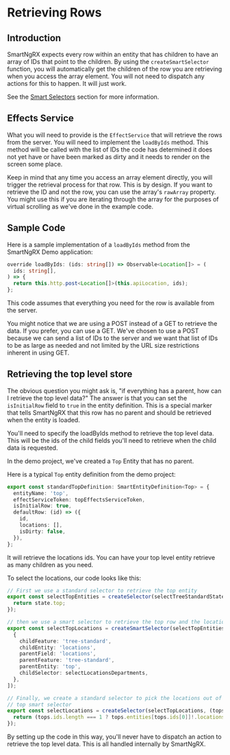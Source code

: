 # Retrieving Rows

## Introduction

SmartNgRX expects every row within an entity that has children to have an array of IDs that point to the children. By using the `createSmartSelector` function, you will automatically get the children of the row you are retrieving when you access the array element. You will not need to dispatch any actions for this to happen. It will just work.

See the [Smart Selectors](/using-smart-ng-rx/smart-selectors) section for more information.

## Effects Service

What you will need to provide is the `EffectService` that will retrieve the rows from the server. You will need to implement the `loadByIds` method. This method will be called with the list of IDs the code has determined it does not yet have or have been marked as dirty and it needs to render on the screen some place.

Keep in mind that any time you access an array element directly, you will trigger the retrieval process for that row. This is by design. If you want to retrieve the ID and not the row, you can use the array's `rawArray` property. You might use this if you are iterating through the array for the purposes of virtual scrolling as we've done in the example code.

## Sample Code

Here is a sample implementation of a `loadByIds` method from the SmartNgRX Demo application:

```typescript
override loadByIds: (ids: string[]) => Observable<Location[]> = (
  ids: string[],
) => {
  return this.http.post<Location[]>(this.apiLocation, ids);
};
```

This code assumes that everything you need for the row is available from the server.

You might notice that we are using a POST instead of a GET to retrieve the data. If you prefer, you can use a GET. We've chosen to use a POST because we can send a list of IDs to the server and we want that list of IDs to be as large as needed and not limited by the URL size restrictions inherent in using GET.

## Retrieving the top level store

The obvious question you might ask is, "if everything has a parent, how can I retrieve the top level data?" The answer is that you can set the `isInitialRow` field to `true` in the entity definition. This is a special marker that tells SmartNgRX that this row has no parent and should be retrieved when the entity is loaded.

You'll need to specify the loadByIds method to retrieve the top level data. This will be the ids of the child fields you'll need to retrieve when the child data is requested.

In the demo project, we've created a `Top` Entity that has no parent.

Here is a typical `Top` entity definition from the demo project:

```typescript
export const standardTopDefinition: SmartEntityDefinition<Top> = {
  entityName: 'top',
  effectServiceToken: topEffectsServiceToken,
  isInitialRow: true,
  defaultRow: (id) => ({
    id,
    locations: [],
    isDirty: false,
  }),
};
```

It will retrieve the locations ids. You can have your top level entity retrieve as many children as you need.

To select the locations, our code looks like this:

```typescript
// First we use a standard selector to retrieve the top entity
export const selectTopEntities = createSelector(selectTreeStandardState, (state) => {
  return state.top;
});

// then we use a smart selector to retrieve the top row and the locations
export const selectTopLocations = createSmartSelector(selectTopEntities, [
  {
    childFeature: 'tree-standard',
    childEntity: 'locations',
    parentField: 'locations',
    parentFeature: 'tree-standard',
    parentEntity: 'top',
    childSelector: selectLocationsDepartments,
  },
]);

// Finally, we create a standard selector to pick the locations out of the
// top smart selector
export const selectLocations = createSelector(selectTopLocations, (tops) => {
  return (tops.ids.length === 1 ? tops.entities[tops.ids[0]]!.locations : []) as Location[];
});
```

By setting up the code in this way, you'll never have to dispatch an action to retrieve the top level data. This is all handled internally by SmartNgRX.
